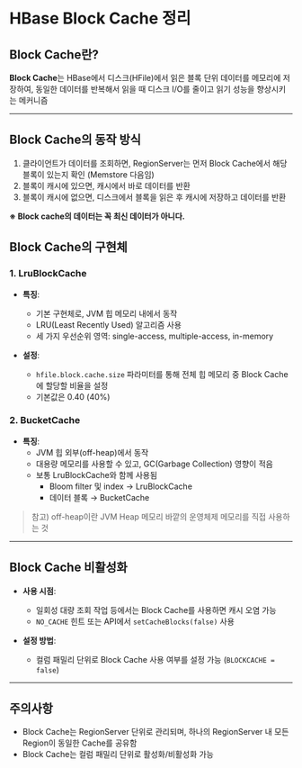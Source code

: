 
# HBase Block Cache 정리

## Block Cache란?

**Block Cache**는 HBase에서 디스크(HFile)에서 읽은 블록 단위 데이터를 메모리에 저장하여, 동일한 데이터를 반복해서 읽을 때 디스크 I/O를 줄이고 읽기 성능을 향상시키는 메커니즘

---

## Block Cache의 동작 방식

1. 클라이언트가 데이터를 조회하면, RegionServer는 먼저 Block Cache에서 해당 블록이 있는지 확인 (Memstore 다음임)
2. 블록이 캐시에 있으면, 캐시에서 바로 데이터를 반환
3. 블록이 캐시에 없으면, 디스크에서 블록을 읽은 후 캐시에 저장하고 데이터를 반환

**※ Block cache의 데이터는 꼭 최신 데이터가 아니다.**

## Block Cache의 구현체

### 1. LruBlockCache
- **특징**:
  - 기본 구현체로, JVM 힙 메모리 내에서 동작
  - LRU(Least Recently Used) 알고리즘 사용
  - 세 가지 우선순위 영역: single-access, multiple-access, in-memory

- **설정**:
  - `hfile.block.cache.size` 파라미터를 통해 전체 힙 메모리 중 Block Cache에 할당할 비율을 설정
  - 기본값은 0.40 (40%)

### 2. BucketCache
- **특징**:
  - JVM 힙 외부(off-heap)에서 동작
  - 대용량 메모리를 사용할 수 있고, GC(Garbage Collection) 영향이 적음
  - 보통 LruBlockCache와 함께 사용됨
    - Bloom filter 및 index → LruBlockCache
    - 데이터 블록 → BucketCache

> 참고) off-heap이란 JVM Heap 메모리 바깥의 운영체제 메모리를 직접 사용하는 것
---

## Block Cache 비활성화

- **사용 시점**:
  - 일회성 대량 조회 작업 등에서는 Block Cache를 사용하면 캐시 오염 가능
  - `NO_CACHE` 힌트 또는 API에서 `setCacheBlocks(false)` 사용

- **설정 방법**:
  - 컬럼 패밀리 단위로 Block Cache 사용 여부를 설정 가능 (`BLOCKCACHE = false`)

---

## 주의사항

- Block Cache는 RegionServer 단위로 관리되며, 하나의 RegionServer 내 모든 Region이 동일한 Cache를 공유함
- Block Cache는 컬럼 패밀리 단위로 활성화/비활성화 가능
